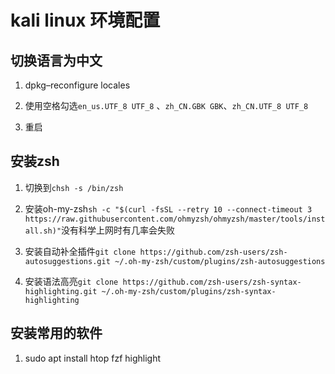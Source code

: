 # kali linux 环境配置

## 切换语言为中文

1. dpkg–reconfigure locales

2. 使用空格勾选`en_us.UTF_8 UTF_8` 、`zh_CN.GBK GBK`、`zh_CN.UTF_8 UTF_8`

3. 重启

## 安装zsh

1. 切换到`chsh -s /bin/zsh`

2. 安装oh-my-zsh`sh -c "$(curl -fsSL --retry 10 --connect-timeout 3 https://raw.githubusercontent.com/ohmyzsh/ohmyzsh/master/tools/install.sh)"`没有科学上网时有几率会失败

3. 安装自动补全插件`git clone https://github.com/zsh-users/zsh-autosuggestions.git ~/.oh-my-zsh/custom/plugins/zsh-autosuggestions`

4. 安装语法高亮`git clone https://github.com/zsh-users/zsh-syntax-highlighting.git ~/.oh-my-zsh/custom/plugins/zsh-syntax-highlighting`

## 安装常用的软件

1. sudo apt install  htop fzf highlight
